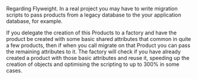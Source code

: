 Regarding Flyweight.
In a real project you may have to write migration scripts to pass products from a legacy database to the your application database,
for example.

If you delegate the creation of this Products to a factory and have the product be created with some basic shared attributes
that common in quite a few products, then if when you call migrate on that Product you can pass the remaining attributes to it.
The factory will check if you have already created a product with those basic attributes and reuse it,
speeding up the creation of objects and optimising the scripting to up to 300% in some cases.
